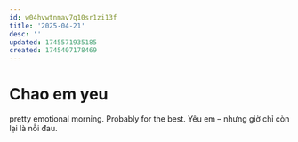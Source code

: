 ```yaml
---
id: w04hvwtnmav7q10sr1zi13f
title: '2025-04-21'
desc: ''
updated: 1745571935185
created: 1745407178469
---
```

# Chao em yeu

pretty emotional morning. Probably for the best. Yêu em – nhưng giờ chỉ còn lại là nỗi đau.